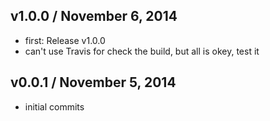 ## v1.0.0 / November 6, 2014
- first: Release v1.0.0
- can't use Travis for check the build, but all is okey, test it

## v0.0.1 / November 5, 2014
- initial commits


[downloads-img]: http://img.shields.io/npm/dm/homepage.svg
[npm-required-version-img]: http://img.shields.io/badge/npm-%3E=%201.4.28-blue.svg
[node-required-version-img]: https://img.shields.io/node/v/homepage.svg
[node-required-version-url]: http://nodejs.org/download/

[npmjs-url]: http://npm.im/homepage
[npmjs-fury]: https://badge.fury.io/js/homepage.svg
[npmjs-shields]: https://img.shields.io/npm/v/homepage.svg
[npmjs-install]: https://nodei.co/npm/homepage.svg?mini=true

[coveralls-url]: https://coveralls.io/r/tunnckoCore/homepage?branch=master
[coveralls-shields]: https://img.shields.io/coveralls/tunnckoCore/homepage.svg

[license-url]: https://github.com/tunnckoCore/homepage/blob/master/license.md
[license-img]: http://img.shields.io/badge/license-MIT-blue.svg

[travis-url]: https://travis-ci.org/tunnckoCore/homepage
[travis-img]: https://travis-ci.org/tunnckoCore/homepage.svg?branch=master

[depstat-url]: https://david-dm.org/tunnckoCore/homepage
[depstat-img]: https://david-dm.org/tunnckoCore/homepage.svg

[ferver-img]: http://img.shields.io/badge/using-ferver-585858.svg
[ferver-url]: https://github.com/jonathanong/ferver

[author-gittip-img]: http://img.shields.io/gittip/tunnckoCore.svg
[author-gittip]: https://www.gittip.com/tunnckoCore
[author-github]: https://github.com/tunnckoCore
[author-twitter]: https://twitter.com/tunnckoCore
[author-website]: http://www.whistle-bg.tk
[author-npmjs]: https://npmjs.org/~tunnckocore
[author-more]: http://j.mp/1stW47C

[cobody-url]: https://github.com/tj/co-body
[mocha-url]: https://github.com/tj/mocha
[rawbody-url]: https://github.com/stream-utils/raw-body
[multer-url]: https://github.com/expressjs/multer
[express-url]: https://github.com/strongloop/express
[formidable-url]: https://github.com/felixge/node-formidable
[co-url]: https://github.com/tj/co
[extend-url]: https://github.com/justmoon/node-extend
[csp-report]: https://mathiasbynens.be/notes/csp-reports
